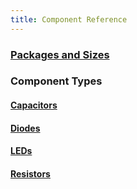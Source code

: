 ```yaml
---
title: Component Reference
---
```


### [Packages and Sizes](Packages_and_Sizes)

### Component Types

#### [Capacitors](Capacitors)

#### [Diodes](Diodes)

#### [LEDs](LEDs)

#### [Resistors](Resistors)

